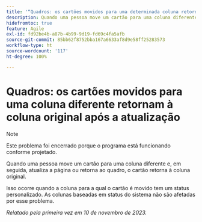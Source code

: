 ```yaml
---
title: '“Quadros: os cartões movidos para uma determinada coluna retornam à coluna original após a atualização”'
description: Quando uma pessoa move um cartão para uma coluna diferente e, em seguida, atualiza a página ou retorna ao quadro, o cartão retorna à coluna original.
hidefromtoc: true
feature: Agile
exl-id: fd92be4b-a87b-4b99-9d19-fd69c4fa5afb
source-git-commit: 85bb62f8752bba167a6633af8d9e58ff25283573
workflow-type: ht
source-wordcount: '117'
ht-degree: 100%

---
```


# Quadros: os cartões movidos para uma coluna diferente retornam à coluna original após a atualização

>[!NOTE]
>
>Este problema foi encerrado porque o programa está funcionando conforme projetado.

Quando uma pessoa move um cartão para uma coluna diferente e, em seguida, atualiza a página ou retorna ao quadro, o cartão retorna à coluna original.

Isso ocorre quando a coluna para a qual o cartão é movido tem um status personalizado. As colunas baseadas em status do sistema não são afetadas por esse problema.

_Relatado pela primeira vez em 10 de novembro de 2023._
